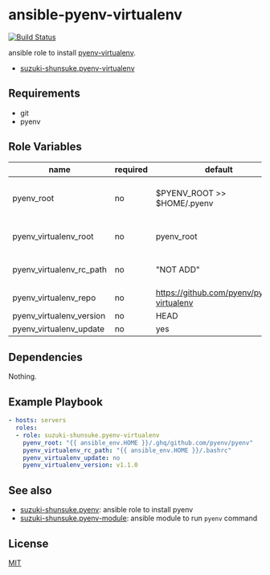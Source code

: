 # ansible-pyenv-virtualenv

[![Build Status](https://travis-ci.org/suzuki-shunsuke/ansible-pyenv-virtualenv.svg?branch=master)](https://travis-ci.org/suzuki-shunsuke/ansible-pyenv-virtualenv)

ansible role to install [pyenv-virtualenv](https://github.com/pyenv/pyenv-virtualenv).

* [suzuki-shunsuke.pyenv-virtualenv](https://galaxy.ansible.com/suzuki-shunsuke/pyenv-virtualenv/)

## Requirements

* git
* pyenv

## Role Variables

name | required | default | description
--- | --- | --- | ---
pyenv_root | no | $PYENV_ROOT >> $HOME/.pyenv | If pyenv_virtualenv_root is defined, this variable is ignored.
pyenv_virtualenv_root | no | pyenv_root | If this variable is undefined, pyenv_root is used.
pyenv_virtualenv_rc_path | no | "NOT ADD" | By default configuration is not added
pyenv_virtualenv_repo | no | https://github.com/pyenv/pyenv-virtualenv |
pyenv_virtualenv_version | no | HEAD |
pyenv_virtualenv_update | no | yes |

## Dependencies

Nothing.

## Example Playbook

```yaml
- hosts: servers
  roles:
  - role: suzuki-shunsuke.pyenv-virtualenv
    pyenv_root: "{{ ansible_env.HOME }}/.ghq/github.com/pyenv/pyenv"
    pyenv_virtualenv_rc_path: "{{ ansible_env.HOME }}/.bashrc"
    pyenv_virtualenv_update: no
    pyenv_virtualenv_version: v1.1.0
```

## See also

* [suzuki-shunsuke.pyenv](https://github.com/suzuki-shunsuke/ansible-pyenv): ansible role to install pyenv
* [suzuki-shunsuke.pyenv-module](https://github.com/suzuki-shunsuke/ansible-pyenv-module): ansible module to run `pyenv` command

## License

[MIT](LICENSE)
